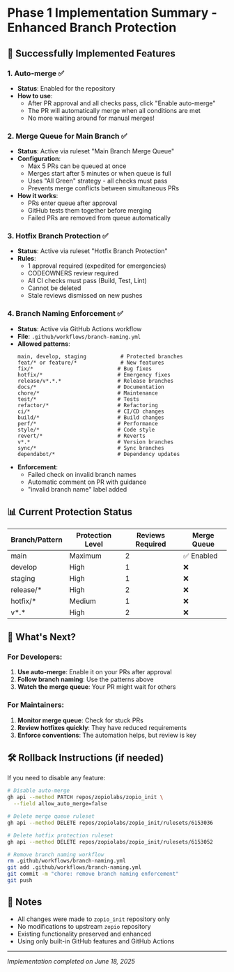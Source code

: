 # Phase 1 Implementation Summary - Enhanced Branch Protection

## 🎉 Successfully Implemented Features

### 1. **Auto-merge** ✅
- **Status**: Enabled for the repository
- **How to use**: 
  - After PR approval and all checks pass, click "Enable auto-merge"
  - The PR will automatically merge when all conditions are met
  - No more waiting around for manual merges!

### 2. **Merge Queue for Main Branch** ✅
- **Status**: Active via ruleset "Main Branch Merge Queue"
- **Configuration**:
  - Max 5 PRs can be queued at once
  - Merges start after 5 minutes or when queue is full
  - Uses "All Green" strategy - all checks must pass
  - Prevents merge conflicts between simultaneous PRs
- **How it works**:
  - PRs enter queue after approval
  - GitHub tests them together before merging
  - Failed PRs are removed from queue automatically

### 3. **Hotfix Branch Protection** ✅
- **Status**: Active via ruleset "Hotfix Branch Protection"
- **Rules**:
  - 1 approval required (expedited for emergencies)
  - CODEOWNERS review required
  - All CI checks must pass (Build, Test, Lint)
  - Cannot be deleted
  - Stale reviews dismissed on new pushes

### 4. **Branch Naming Enforcement** ✅
- **Status**: Active via GitHub Actions workflow
- **File**: `.github/workflows/branch-naming.yml`
- **Allowed patterns**:
  ```
  main, develop, staging           # Protected branches
  feat/* or feature/*              # New features
  fix/*                           # Bug fixes
  hotfix/*                        # Emergency fixes
  release/v*.*.*                  # Release branches
  docs/*                          # Documentation
  chore/*                         # Maintenance
  test/*                          # Tests
  refactor/*                      # Refactoring
  ci/*                            # CI/CD changes
  build/*                         # Build changes
  perf/*                          # Performance
  style/*                         # Code style
  revert/*                        # Reverts
  v*.*                            # Version branches
  sync/*                          # Sync branches
  dependabot/*                    # Dependency updates
  ```
- **Enforcement**: 
  - Failed check on invalid branch names
  - Automatic comment on PR with guidance
  - "invalid branch name" label added

## 📊 Current Protection Status

| Branch/Pattern | Protection Level | Reviews Required | Merge Queue |
|----------------|------------------|------------------|-------------|
| main           | Maximum          | 2                | ✅ Enabled  |
| develop        | High             | 1                | ❌          |
| staging        | High             | 1                | ❌          |
| release/*      | High             | 2                | ❌          |
| hotfix/*       | Medium           | 1                | ❌          |
| v*.*           | High             | 2                | ❌          |

## 🚀 What's Next?

### For Developers:
1. **Use auto-merge**: Enable it on your PRs after approval
2. **Follow branch naming**: Use the patterns above
3. **Watch the merge queue**: Your PR might wait for others

### For Maintainers:
1. **Monitor merge queue**: Check for stuck PRs
2. **Review hotfixes quickly**: They have reduced requirements
3. **Enforce conventions**: The automation helps, but review is key

## 🛠️ Rollback Instructions (if needed)

If you need to disable any feature:

```bash
# Disable auto-merge
gh api --method PATCH repos/zopiolabs/zopio_init \
  --field allow_auto_merge=false

# Delete merge queue ruleset
gh api --method DELETE repos/zopiolabs/zopio_init/rulesets/6153036

# Delete hotfix protection ruleset  
gh api --method DELETE repos/zopiolabs/zopio_init/rulesets/6153052

# Remove branch naming workflow
rm .github/workflows/branch-naming.yml
git add .github/workflows/branch-naming.yml
git commit -m "chore: remove branch naming enforcement"
git push
```

## 📝 Notes

- All changes were made to `zopio_init` repository only
- No modifications to upstream `zopio` repository
- Existing functionality preserved and enhanced
- Using only built-in GitHub features and GitHub Actions

---

*Implementation completed on June 18, 2025*